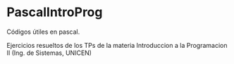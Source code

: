 # PascalIntroProg
Códigos útiles en pascal. 

Ejercicios resueltos de los TPs de la materia Introduccion a la Programacion II (Ing. de Sistemas, UNICEN)
